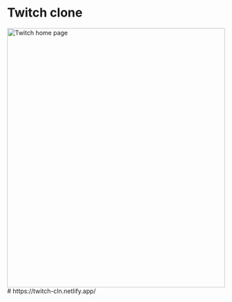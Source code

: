 # Twitch clone
<img src="localhost_300.jpg" alt="Twitch home page" width="100%" height="600">
# https://twitch-cln.netlify.app/
